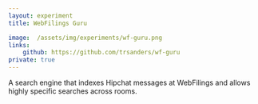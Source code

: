 ```yaml
---
layout: experiment
title: WebFilings Guru

image:  /assets/img/experiments/wf-guru.png
links:
    github: https://github.com/trsanders/wf-guru
private: true
---
```


A search engine that indexes Hipchat messages at WebFilings and allows highly specific searches across rooms.
